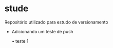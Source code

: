 # stude

Repositório utilizado para estudo de versionamento

* Adicionando um teste de push
    
    • teste 1